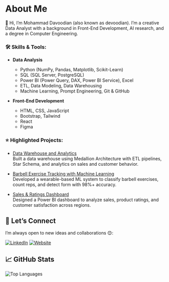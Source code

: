 # About Me

👋 Hi, I’m Mohammad Davoodian (also known as devoodian). I’m a creative Data Analyst with a background in Front-End Development, AI research, and a degree in Computer Engineering.

### 🛠️ Skills & Tools:

- **Data Analysis**
  - Python (NumPy, Pandas, Matplotlib, Scikit-Learn)  
  - SQL (SQL Server, PostgreSQL)  
  - Power BI (Power Query, DAX, Power BI Service), Excel  
  - ETL, Data Modeling, Data Warehousing  
  - Machine Learning, Prompt Engineering, Git & GitHub

- **Front-End Development**
  - HTML, CSS, JavaScript  
  - Bootstrap, Tailwind 
  - React  
  - Figma

### ⭐ Highlighted Projects:

- [Data Warehouse and Analytics](https://github.com/devoodian/sql-dwh-project)  
  Built a data warehouse using Medallion Architecture with ETL pipelines, Star Schema, and analytics on sales and customer behavior.

- [Barbell Exercise Tracking with Machine Learning](https://github.com/devoodian/ml-barbell-exercise-tracker)  
  Developed a wearable-based ML system to classify barbell exercises, count reps, and detect form with 98%+ accuracy.

- [Sales & Ratings Dashboard](https://app.powerbi.com/view?r=eyJrIjoiNzdmOThlNWUtZTRlZi00YjQ5LTkyMGQtMDlmZDhlYzRmYWJlIiwidCI6IjQzNjQyN2RiLTNlNzEtNGRkMi04MjVjLWU2NGNkNmJlOGE2YSIsImMiOjN9)  
  Designed a Power BI dashboard to analyze sales, product ratings, and customer satisfaction across regions.

## 🤝 Let’s Connect

I’m always open to new ideas and collaborations 😊:

<div>
  <a href="https://www.linkedin.com/in/devoodian" target="_blank"><img src="https://img.shields.io/badge/LinkedIn-0077B5?style=for-the-badge&logo=linkedin&logoColor=white" alt="LinkedIn"></a>
  <a href="https://www.devoodian.ir" target="_blank"><img src="https://img.shields.io/badge/Website-6DA55F?style=for-the-badge&logo=google-chrome&logoColor=white" alt="Website"></a>
</div>

## 📈 GitHub Stats

![Top Languages](https://github-readme-stats.vercel.app/api/top-langs/?username=devoodian&layout=compact&theme=dark)
